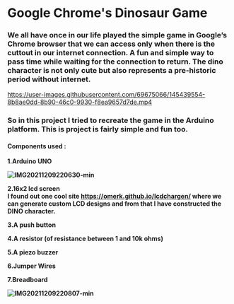 # Google Chrome's Dinosaur Game
### We all have once in our life played the simple game in Google’s Chrome browser that we can access only when there is the cuttout in our internet connection. A fun and simple way to pass time while waiting for the connection to return. The dino character is not only cute but also represents a pre-historic period without internet.

https://user-images.githubusercontent.com/69675066/145439554-8b8ae0dd-8b90-46c0-9930-f8ea9657d7de.mp4

### So in this project I tried to recreate the game in the Arduino platform. This is project is fairly simple and fun too.
<h4>
Components used : <br><br>
  1.Arduino UNO  <br>
 
  ![IMG20211209220630-min](https://user-images.githubusercontent.com/69675066/145441510-41f722a4-1ba4-478e-8b41-698de2ca1821.jpg) 

  2.16x2 lcd screen<br>
        I found out one cool site https://omerk.github.io/lcdchargen/ where we can generate custom LCD designs and from that I have constructed the DINO character.
  
  3.A push button<br>
  
  4.A resistor (of resistance between 1 and 10k ohms)<br>
  
  5.A piezo buzzer<br>
  
  6.Jumper Wires<br>
  
  7.Breadboard<br>
  
  ![IMG20211209220807-min](https://user-images.githubusercontent.com/69675066/145441630-38157e2e-fefe-456f-b5b3-b72c2a6043bb.jpg)

</h4>


